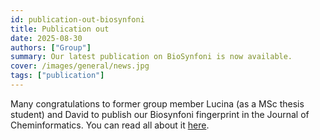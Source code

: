 ```yaml
---
id: publication-out-biosynfoni
title: Publication out
date: 2025-08-30
authors: ["Group"]
summary: Our latest publication on BioSynfoni is now available.
cover: /images/general/news.jpg
tags: ["publication"]
---
```


Many congratulations to former group member Lucina (as a MSc thesis student) and David to publish our Biosynfoni fingerprint in the Journal of Cheminformatics. You can read all about it [here](https://jcheminf.biomedcentral.com/articles/10.1186/s13321-025-01081-6).